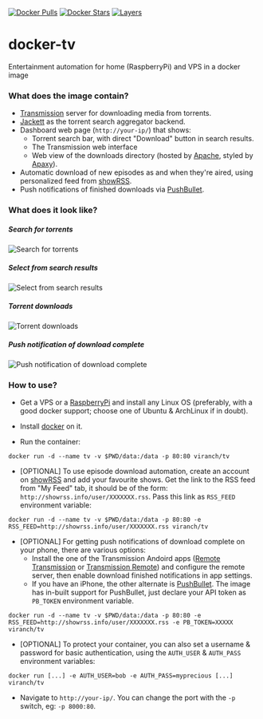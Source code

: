 [![Docker Pulls](https://img.shields.io/docker/pulls/viranch/tv.svg?maxAge=604800)](https://hub.docker.com/r/viranch/tv/) [![Docker Stars](https://img.shields.io/docker/stars/viranch/tv.svg?maxAge=604800)](https://hub.docker.com/r/viranch/tv/) [![Layers](https://images.microbadger.com/badges/image/viranch/tv:armv7.svg)](https://hub.docker.com/r/viranch/tv/)

# docker-tv
Entertainment automation for home (RaspberryPi) and VPS in a docker image

### What does the image contain?

- [Transmission](http://www.transmissionbt.com/) server for downloading media from torrents.
- [Jackett](https://github.com/Jackett/Jackett) as the torrent search aggregator backend.
- Dashboard web page (`http://your-ip/`) that shows:
  - Torrent search bar, with direct "Download" button in search results.
  - The Transmission web interface
  - Web view of the downloads directory (hosted by [Apache](https://httpd.apache.org/), styled by [Apaxy](https://oupala.github.io/apaxy/)).
- Automatic download of new episodes as and when they're aired, using personalized feed from [showRSS](https://showrss.info/).
- Push notifications of finished downloads via [PushBullet](https://www.pushbullet.com/).

### What does it look like?

##### Search for torrents
![Search for torrents](https://raw.githubusercontent.com/viranch/docker-tv/master/screenshots/ss1.png)
##### Select from search results
![Select from search results](https://raw.githubusercontent.com/viranch/docker-tv/master/screenshots/ss2.png)
##### Torrent downloads
![Torrent downloads](https://raw.githubusercontent.com/viranch/docker-tv/master/screenshots/ss3.png)
##### Push notification of download complete
![Push notification of download complete](https://raw.githubusercontent.com/viranch/docker-tv/master/screenshots/ss4.jpg)

### How to use?

- Get a VPS or a [RaspberryPi](http://www.raspberrypi.org/) and install any Linux OS (preferably, with a good docker support; choose one of Ubuntu & ArchLinux if in doubt).

- Install [docker](https://docs.docker.com/installation/#installation) on it.

- Run the container:
```
docker run -d --name tv -v $PWD/data:/data -p 80:80 viranch/tv
```

- [OPTIONAL] To use episode download automation, create an account on [showRSS](https://showrss.info/) and add your favourite shows. Get the link to the RSS feed from "My Feed" tab, it should be of the form: `http://showrss.info/user/XXXXXXX.rss`. Pass this link as `RSS_FEED` environment variable:
```
docker run -d --name tv -v $PWD/data:/data -p 80:80 -e RSS_FEED=http://showrss.info/user/XXXXXXX.rss viranch/tv
```

- [OPTIONAL] For getting push notifications of download complete on your phone, there are various options:
  - Install the one of the Transmission Andoird apps ([Remote Transmission](https://play.google.com/store/apps/details?id=com.neogb.rtac) or [Transmission Remote](https://play.google.com/store/apps/details?id=net.yupol.transmissionremote.app)) and configure the remote server, then enable download finished notifications in app settings.
  - If you have an iPhone, the other alternate is [PushBullet](https://www.pushbullet.com/). The image has in-built support for PushBullet, just declare your API token as `PB_TOKEN` environment variable.
```
docker run -d --name tv -v $PWD/data:/data -p 80:80 -e RSS_FEED=http://showrss.info/user/XXXXXXX.rss -e PB_TOKEN=XXXXX viranch/tv
```

- [OPTIONAL] To protect your container, you can also set a username & password for basic authentication, using the `AUTH_USER` & `AUTH_PASS` environment variables:
```
docker run [...] -e AUTH_USER=bob -e AUTH_PASS=myprecious [...] viranch/tv
```

- Navigate to `http://your-ip/`. You can change the port with the `-p` switch, eg: `-p 8000:80`.
